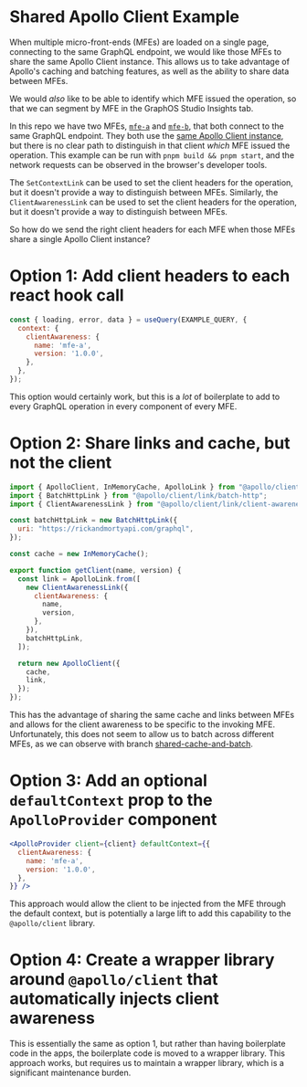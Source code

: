 # Shared Apollo Client Example

When multiple micro-front-ends (MFEs) are loaded on a single page, connecting to the same GraphQL endpoint, we would like those MFEs to share the same Apollo Client instance. This allows us to take advantage of Apollo's caching and batching features, as well as the ability to share data between MFEs.

We would *also* like to be able to identify which MFE issued the operation, so that we can segment by MFE in the GraphOS Studio Insights tab.

In this repo we have two MFEs, [`mfe-a`](./packages/mfe-a/bundle.jsx) and [`mfe-b`](./packages/mfe-b/bundle.jsx), that both connect to the same GraphQL endpoint. They both use the [same Apollo Client instance](./packages/shared-client/index.mjs), but there is no clear path to distinguish in that client _which_ MFE issued the operation. This example can be run with `pnpm build && pnpm start`, and the network requests can be observed in the browser's developer tools.

The `SetContextLink` can be used to set the client headers for the operation, but it doesn't provide a way to distinguish between MFEs. Similarly, the `ClientAwarenessLink` can be used to set the client headers for the operation, but it doesn't provide a way to distinguish between MFEs.

So how do we send the right client headers for each MFE when those MFEs share a single Apollo Client instance?

# Option 1: Add client headers to each react hook call
```jsx
const { loading, error, data } = useQuery(EXAMPLE_QUERY, {
  context: {
    clientAwareness: {
      name: 'mfe-a',
      version: '1.0.0',
    },
  },
});
```

This option would certainly work, but this is a _lot_ of boilerplate to add to every GraphQL operation in every component of every MFE.

# Option 2: Share links and cache, but not the client
```js
import { ApolloClient, InMemoryCache, ApolloLink } from "@apollo/client";
import { BatchHttpLink } from "@apollo/client/link/batch-http";
import { ClientAwarenessLink } from "@apollo/client/link/client-awareness";

const batchHttpLink = new BatchHttpLink({
  uri: "https://rickandmortyapi.com/graphql",
});

const cache = new InMemoryCache();

export function getClient(name, version) {
  const link = ApolloLink.from([
    new ClientAwarenessLink({
      clientAwareness: {
        name,
        version,
      },
    }),
    batchHttpLink,
  ]);

  return new ApolloClient({
    cache,
    link,
  });
});
```

This has the advantage of sharing the same cache and links between MFEs and allows for the client awareness to be specific to the invoking MFE. Unfortunately, this does not seem to allow us to batch across different MFEs, as we can observe with branch [shared-cache-and-batch](https://github.com/cbarringer/shared-apollo-client-example/tree/shared-cache-and-batch).

# Option 3: Add an optional `defaultContext` prop to the `ApolloProvider` component
```jsx
<ApolloProvider client={client} defaultContext={{
  clientAwareness: {
    name: 'mfe-a',
    version: '1.0.0',
  },
}} />
```

This approach would allow the client to be injected from the MFE through the default context, but is potentially a large lift to add this capability to the `@apollo/client` library.

# Option 4: Create a wrapper library around `@apollo/client` that automatically injects client awareness

This is essentially the same as option 1, but rather than having boilerplate code in the apps, the boilerplate code is moved to a wrapper library. This approach works, but requires us to maintain a wrapper library, which is a significant maintenance burden.
